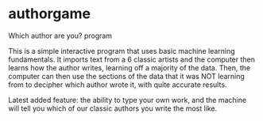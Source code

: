 # authorgame
Which author are you? program

This is a simple interactive program that uses basic machine learning fundamentals. It imports text from a 6 classic artists and the computer then learns how the author writes, learning off a majority of the data. Then, the computer can then use the sections of the data that it was NOT learning from to decipher which author wrote it, with quite accurate results. 

Latest added feature: the ability to type your own work, and the machine will tell you which of our classic authors you write the most like.
